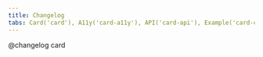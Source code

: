 ```yaml
---
title: Changelog
tabs: Card('card'), A11y('card-a11y'), API('card-api'), Example('card-code'), Changelog('card-changelog')
---
```


@changelog card
